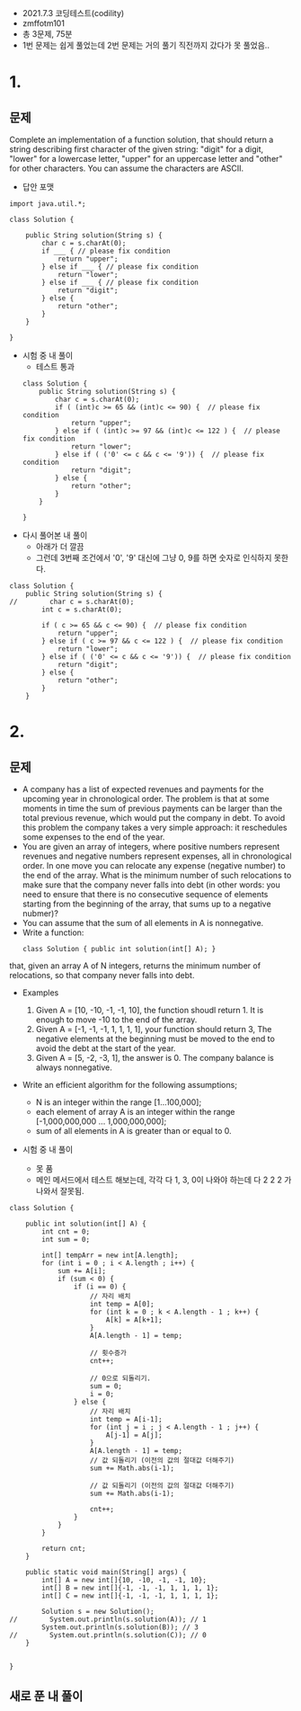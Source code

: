- 2021.7.3 코딩테스트(codility)
- zmffotm101
- 총 3문제, 75분
- 1번 문제는 쉽게 풀었는데 2번 문제는 거의 풀기 직전까지 갔다가 못 풀었음..



# 1.
## 문제
Complete an implementation of a function solution, that should return a string describing first character of the given string: "digit" for a digit, "lower" for a lowercase letter, "upper" for an uppercase letter and "other" for other characters. You can assume the characters are ASCII.
- 답안 포맷

```
import java.util.*;

class Solution {

    public String solution(String s) {
        char c = s.charAt(0);
        if ___ { // please fix condition
            return "upper";
        } else if ___ { // please fix condition
            return "lower";
        } else if ___ { // please fix condition
            return "digit";
        } else {
            return "other";
        }
    }

}
```
- 시험 중 내 풀이
    - 테스트 통과
    ```
    class Solution {
        public String solution(String s) {
            char c = s.charAt(0);
            if ( (int)c >= 65 && (int)c <= 90) {  // please fix condition
                return "upper";
            } else if ( (int)c >= 97 && (int)c <= 122 ) {  // please fix condition
                return "lower";
            } else if ( ('0' <= c && c <= '9')) {  // please fix condition
                return "digit";
            } else {
                return "other";
            }
        }

    }
    ```
- 다시 풀어본 내 풀이
    - 아래가 더 깔끔
    - 그런데 3번째 조건에서 '0', '9' 대신에 그냥 0, 9를 하면 숫자로 인식하지 못한다.

```
class Solution {
    public String solution(String s) {
//        char c = s.charAt(0);
        int c = s.charAt(0);

        if ( c >= 65 && c <= 90) {  // please fix condition
            return "upper";
        } else if ( c >= 97 && c <= 122 ) {  // please fix condition
            return "lower";
        } else if ( ('0' <= c && c <= '9')) {  // please fix condition
            return "digit";
        } else {
            return "other";
        }
    }
```

# 2.
## 문제
- A company has a list of expected revenues and payments for the upcoming year in chronological order. The problem is that at some moments in time the sum of previous payments can be larger than the total previous revenue, which would put the company in debt. To avoid this problem the company takes a very simple approach: it reschedules some expenses to the end of the year.
- You are given an array of integers, where positive numbers represent revenues and negative numbers represent expenses, all in chronological order. In one move you can relocate any expense (negative number) to the end of the array. What is the minimum number of such relocations to make sure that the company never falls into debt (in other words: you need to ensure that there is no consecutive sequence of elements starting from the beginning of the array, that sums up to a negative nubmer)?
- You can assume that the sum of all elements in A is nonnegative.
- Write a function:
    ```
    class Solution { public int solution(int[] A); }
    ```
that, given an array A of N integers, returns the minimum number of relocations, so that company never falls into debt.
- Examples
    1. Given A = [10, -10, -1, -1, 10], the function shoudl return 1. It is enough to move -10 to the end of the array.
    2. Given A = [-1, -1, -1, 1, 1, 1, 1], your function should return 3, The negative elements at the beginning must be moved to the end to avoid the debt at the start of the year.
    3. Given A = [5, -2, -3, 1], the answer is 0. The company balance is always nonnegative.

- Write an efficient algorithm for the following assumptions;
    - N is an integer within the range [1...100,000];
    - each element of array A is an integer within the range [-1,000,000,000 ... 1,000,000,000];
    - sum of all elements in A is greater than or equal to 0.


- 시험 중 내 풀이
    - 못 품
    - 메인 메서드에서 테스트 해보는데, 각각 다 1, 3, 0이 나와야 하는데 다 2 2 2 가 나와서 잘못됨.
```
class Solution {

    public int solution(int[] A) {
        int cnt = 0;
        int sum = 0;

        int[] tempArr = new int[A.length];
        for (int i = 0 ; i < A.length ; i++) {
            sum += A[i];
            if (sum < 0) {
                if (i == 0) {
                    // 자리 배치
                    int temp = A[0];
                    for (int k = 0 ; k < A.length - 1 ; k++) {
                        A[k] = A[k+1];
                    }
                    A[A.length - 1] = temp;

                    // 횟수증가
                    cnt++;

                    // 0으로 되돌리기.
                    sum = 0;
                    i = 0;
                } else {
                    // 자리 배치
                    int temp = A[i-1];
                    for (int j = i ; j < A.length - 1 ; j++) {
                        A[j-1] = A[j];
                    }
                    A[A.length - 1] = temp;
                    // 값 되돌리기 (이전의 값의 절대값 더해주기)
                    sum += Math.abs(i-1);

                    // 값 되돌리기 (이전의 값의 절대값 더해주기)
                    sum += Math.abs(i-1);

                    cnt++;
                }
            }
        }

        return cnt;
    }

    public static void main(String[] args) {
        int[] A = new int[]{10, -10, -1, -1, 10};
        int[] B = new int[]{-1, -1, -1, 1, 1, 1, 1};
        int[] C = new int[]{-1, -1, -1, 1, 1, 1, 1};

        Solution s = new Solution();
//        System.out.println(s.solution(A)); // 1
        System.out.println(s.solution(B)); // 3
//        System.out.println(s.solution(C)); // 0
    }


}
```

## 새로 푼 내 풀이
```

```